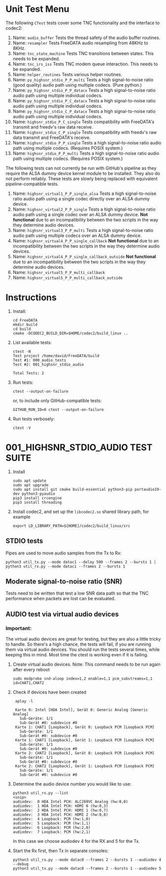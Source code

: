 # Unit Test Menu

The following `CTest` tests cover some TNC functionality and the interface to codec2:

1. Name: `audio_buffer`
   Tests the thread safety of the audio buffer routines.
1. Name: `resampler`
   Tests FreeDATA audio resampling from 48KHz to 8KHz.
1. Name: `tnc_state_machine`
   Tests TNC transitions between states. This needs to be expanded.
1. Name: `tnc_irs_iss`
   Tests TNC modem queue interaction. This needs to be expanded.
1. Name: `helper_routines`
   Tests various helper routines.
1. Name: `py_highsnr_stdio_P_P_multi`
   Tests a high signal-to-noise ratio (good quality) audio path using multiple codecs. (Pure python.)
1. Name: `py_highsnr_stdio_P_P_datacx`
   Tests a high signal-to-noise ratio audio path using multiple individual codecs.
1. Name: `py_highsnr_stdio_P_C_datacx`
   Tests a high signal-to-noise ratio audio path using multiple individual codecs.
1. Name: `py_highsnr_stdio_C_P_datacx`
   Tests a high signal-to-noise ratio audio path using multiple individual codecs.
1. Name: `highsnr_stdio_P_C_single`
   Tests compatibility with FreeDATA's transmit and freedv's raw data receive.
1. Name: `highsnr_stdio_C_P_single`
   Tests compatibility with freedv's raw data transmit and FreeDATA's receive.
1. Name: `highsnr_stdio_P_P_single`
   Tests a high signal-to-noise ratio audio path using multiple codecs. (Requires POSIX system.)
1. Name: `highsnr_stdio_P_P_multi`
   Tests a high signal-to-noise ratio audio path using multiple codecs. (Requires POSIX system.)

The following tests can not currently be run with GitHub's pipeline as they require the ALSA dummy device
kernel module to be installed. They also do not perform reliably. These tests are slowly being
replaced with equivalent pipeline-compatible tests.

1. Name: `highsnr_virtual1_P_P_single_alsa`
   Tests a high signal-to-noise ratio audio path using a single codec directly over an ALSA dummy device.
1. Name: `highsnr_virtual2_P_P_single`
   Tests a high signal-to-noise ratio audio path using a single codec over an ALSA dummy device.
   **Not functional** due to an incompatibility between the two scripts in the way they determine audio devices.
1. Name: `highsnr_virtual3_P_P_multi`
   Tests a high signal-to-noise ratio audio path using multiple codecs over an ALSA dummy device.
1. Name: `highsnr_virtual4_P_P_single_callback`
   **Not functional** due to an incompatibility between the two scripts in the way they determine audio devices.
1. Name: `highsnr_virtual4_P_P_single_callback_outside`
   **Not functional** due to an incompatibility between the two scripts in the way they determine audio devices.
1. Name: `highsnr_virtual5_P_P_multi_callback`
1. Name: `highsnr_virtual5_P_P_multi_callback_outside`

# Instructions

1. Install:
   ```
   cd FreeDATA
   mkdir build
   cd build
   cmake -DCODEC2_BUILD_DIR=$HOME/codec2/build_linux ..
   ```
2. List available tests:

   ```
   ctest -N
   Test project /home/david/FreeDATA/build
   Test #1: 000_audio_tests
   Test #2: 001_highsnr_stdio_audio

   Total Tests: 2
   ```

3. Run tests:
   ```
   ctest --output-on-failure
   ```
   or, to include only GitHub-compatible tests:
   ```
   GITHUB_RUN_ID=0 ctest --output-on-failure
   ```
4. Run tests verbosely:
   ```
   ctest -V
   ```

# 001_HIGHSNR_STDIO_AUDIO TEST SUITE

1. Install
   ```
   sudo apt update
   sudo apt upgrade
   sudo apt install git cmake build-essential python3-pip portaudio19-dev python3-pyaudio
   pip3 install crcengine
   pip3 install threading
   ```
1. Install codec2, and set up the `libcodec2.so` shared library path, for example
   ```
   export LD_LIBRARY_PATH=${HOME}/codec2/build_linux/src
   ```

## STDIO tests

Pipes are used to move audio samples from the Tx to Rx:

```
python3 util_tx.py --mode datac1 --delay 500 --frames 2 --bursts 1 | python3 util_rx.py --mode datac1 --frames 2 --bursts 1
```

## Moderate signal-to-noise ratio (SNR)

Tests need to be written that test a low SNR data path so that the TNC performance when packets are lost can be evaluated.

## AUDIO test via virtual audio devices

### Important:

The virtual audio devices are great for testing, but they are also a little tricky to handle. So there's a high chance, the tests will fail, if you are running them via virtual audio devices. You should run the tests several times, while keeping this in mind. Most time the ctest is working even if it is failing.

1. Create virtual audio devices. Note: This command needs to be run again after every reboot

   ```
   sudo modprobe snd-aloop index=1,2 enable=1,1 pcm_substreams=1,1 id=CHAT1,CHAT2
   ```

1. Check if devices have been created

   ```
    aplay -l

    Karte 0: Intel [HDA Intel], Gerät 0: Generic Analog [Generic Analog]
      Sub-Geräte: 1/1
      Sub-Gerät #0: subdevice #0
    Karte 1: CHAT1 [Loopback], Gerät 0: Loopback PCM [Loopback PCM]
      Sub-Geräte: 1/1
      Sub-Gerät #0: subdevice #0
    Karte 1: CHAT1 [Loopback], Gerät 1: Loopback PCM [Loopback PCM]
      Sub-Geräte: 1/1
      Sub-Gerät #0: subdevice #0
    Karte 2: CHAT2 [Loopback], Gerät 0: Loopback PCM [Loopback PCM]
      Sub-Geräte: 1/1
      Sub-Gerät #0: subdevice #0
    Karte 2: CHAT2 [Loopback], Gerät 1: Loopback PCM [Loopback PCM]
      Sub-Geräte: 1/1
      Sub-Gerät #0: subdevice #0
   ```

1. Determine the audio device number you would like to use:

   ```
   python3 util_rx.py --list
   <snip>
   audiodev:  0 HDA Intel PCH: ALC269VC Analog (hw:0,0)
   audiodev:  1 HDA Intel PCH: HDMI 0 (hw:0,3)
   audiodev:  2 HDA Intel PCH: HDMI 1 (hw:0,7)
   audiodev:  3 HDA Intel PCH: HDMI 2 (hw:0,8)
   audiodev:  4 Loopback: PCM (hw:1,0)
   audiodev:  5 Loopback: PCM (hw:1,1)
   audiodev:  6 Loopback: PCM (hw:2,0)
   audiodev:  7 Loopback: PCM (hw:2,1)
   ```

   In this case we choose audiodev 4 for the RX and 5 for the Tx.

1. Start the Rx first, then Tx in separate consoles:
   ```
   python3 util_rx.py --mode datac0 --frames 2 --bursts 1 --audiodev 4 --debug
   python3 util_tx.py --mode datac0 --frames 2 --bursts 1 --audiodev 5
   ```
